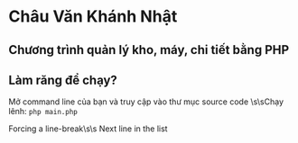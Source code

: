 # Châu Văn Khánh Nhật
## Chương trình quản lý kho, máy, chi tiết bằng PHP
## Làm răng để chạy? 
Mở command line của bạn và truy cập vào thư mục source code \s\sChạy lênh: `php main.php`


Forcing a line-break\s\s
Next line in the list
